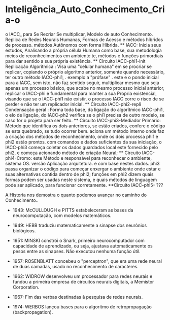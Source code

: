 # Inteligência_Auto_Conhecimento_Cria-o
o IACC_ para Se Recriar Se multiplicar, Modelo de auto Conhecimento. Replica de Redes Neurais Humanas, Formas de Acesso e métodos híbridos de processo. métodos Autônomos com forma Híbrida.
** IACC: Inicia seus estudos, Analisando a própria célula Humana como base, sua metodologia meios de reconhecimentos em ambiente te, métodos e funções primordiais para dar sentido a sua própria existência.
** Circuito IACC-phi1-init Replicação Algorítmica : Visa uma "celular humana" em se procriar se replicar, copiando o próprio algoritmo anterior, somente quando necessário, ter outro método IACC-phi1, . exemplo a "prófase" . este e o pondo inicial para a IACC, sem isto, não faz sentido seguir, multiplicar mesmo que seja apenas um processo básico, que acabe no mesmo processo inicial anterior, replicar o IACC-phi e fundamental para manter a sua Propria existencial, visando que se o IACC-phi1 não existir. o processo IACC corre o risco de se perder e não ter um replicador inicial.
** Circuito  IACC-phi2-repli Condensação geral : Forma toda base, da ligação do algorítmico IACC-phi1, o elo de ligação, do IACC-ph2 verifica se o phi1 precisa de outro modelo, se caso for o projeta para ser feito.
** Circuito IACC-phi3-Mediador Primário: Método que identifica os dois anteriores, se estão criados, confere o código se esta quebrado, se tudo ocorrer bem. aciona um método interno onde faz a criação dos métodos de reconhecimento, onde os dois processa phi1 e phi2 estão prontos. com comandos e dados suficientes da sua iniciação, o IACC-phi3 começa coletar os dados guardados local este fornecido pelo phi2, e começa acionando método  de criação Neural;
** Circuito IACC-phi4-Cromo: este Método e responsável para reconhecer o ambiente, sistema OS. versão Aplicação arquitetura. e com base nestes dados. phi3 passa organizar o código para começar enxergar o ambiente onde estar e suas alternativas contida dentro de phi2; funções em phi2 dizem quais formas podem ser usadas neste sistema, e quais métodos de linguagem pode ser aplicado, para funcionar corretamente.
**Circuito IACC-phi5- ???


A Historia nos demostra o quanto podemos avançar no caminho do Conhecimento..
- 1943: McCULLOUGH e PITTS estabeleceram as bases da neurocomputação, com modelos matemáticos.

- 1949: HEBB traduziu matematicamente a sinapse dos neurônios biológicos.

- 1951: MINSKI constrói o Snark, primeiro neurocomputador com capacidade de aprendizado, ou seja, ajustava automaticamente os pesos entre as sinapses. Não executou nenhuma função útil.

- 1957: ROSENBLATT concebeu o "perceptron", que era uma rede neural de duas camadas, usado no reconhecimento de caracteres.

- 1962: WIDROW desenvolveu um processador para redes neurais e fundou a primeira empresa de circuitos neurais digitais, a Memistor Corporation.

- 1967: Fim das verbas destinadas à pesquisa de redes neurais.

- 1974: WERBOS lançou bases para o algorítmo de retropropagação (backpropagation). 
